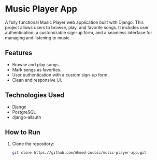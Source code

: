 # Music Player App

A fully functional Music Player web application built with Django. This project allows users to browse, play, and favorite songs. It includes user authentication, a customizable sign-up form, and a seamless interface for managing and listening to music.

## Features
- Browse and play songs.
- Mark songs as favorites.
- User authentication with a custom sign-up form.
- Clean and responsive UI.

## Technologies Used
- Django
- PostgreSQL
- django-allauth


## How to Run
1. Clone the repository:
   ```bash
   git clone https://github.com/Ahmed-zoubii/music-player-app.git
